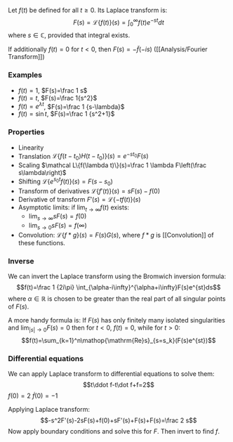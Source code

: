 Let $f(t)$ be defined for all $t\geq 0$. Its Laplace transform is:
$$F(s)=\mathcal L\{f(t)\}(s)=\int_0^\infty f(t)e^{-st}dt$$
where $s\in\mathbb C$, provided that integral exists.

If additionally $f(t)=0$ for $t<0$, then $F(s)=-\tilde f(-is)$ ([[Analysis/Fourier Transform]])

### Examples
- $f(t)=1$, $F(s)=\frac 1 s$
- $f(t)=t$, $F(s)=\frac 1{s^2}$
- $f(t)=e^{\lambda t}$, $F(s)=\frac 1 {s-\lambda}$
- $f(t)=\sin t$, $F(s)=\frac 1 {s^2+1}$

### Properties
- Linearity
- Translation $\mathcal L\{f(t-t_0)H(t-t_0)\}(s)=e^{-st_0}F(s)$
- Scaling $\mathcal L\{f(\lambda t)\}(s)=\frac 1 \lambda F\left(\frac s\lambda\right)$
- Shifting $\mathcal L\{e^{s_0t}f(t)\}(s)=F(s-s_0)$
- Transform of derivatives $\mathcal L\{f'(t)\}(s)=sF(s)-f(0)$
- Derivative of transform $F'(s)=\mathcal L\{-tf(t)\}(s)$
- Asymptotic limits: if $\lim_{t\to\infty}f(t)$ exists:
	- $\lim_{s\to\infty}sF(s)=f(0)$
	- $\lim_{s\to 0}sF(s)=f(\infty)$
- Convolution: $\mathcal L\{f*g\}(s)=F(s)G(s)$, where $f*g$ is [[Convolution]] of these functions.

### Inverse 
We can invert the Laplace transform using the Bromwich inversion formula:
$$f(t)=\frac 1 {2i\pi} \int_{\alpha-i\infty}^{\alpha+i\infty}F(s)e^{st}ds$$
where $\alpha\in\mathbb R$ is chosen to be greater than the real part of all singular points of $F(s)$.

A more handy formula is:
If $F(s)$ has only finitely many isolated singularities and $\lim_{|s|\to 0}F(s)=0$ then for $t<0$, $f(t)=0$, while for $t>0$:
$$f(t)=\sum_{k=1}^n\mathop{\mathrm{Re}s}_{s=s_k}(F(s)e^{st})$$
### Differential equations
We can apply Laplace transform to differential equations to solve them:
$$t\ddot f-t\dot f+f=2$$
$f(0)=2$
$\dot f(0)=-1$

Applying Laplace transform:
$$-s^2F'(s)-2sF(s)+f(0)+sF'(s)+F(s)+F(s)=\frac 2 s$$
Now apply boundary conditions and solve this for $F$. Then invert to find $f$.